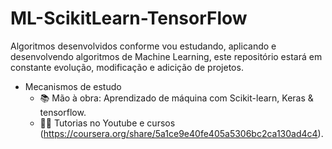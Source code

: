# ML-ScikitLearn-TensorFlow
Algoritmos desenvolvidos conforme vou estudando, aplicando e desenvolvendo algoritmos de Machine Learning, este repositório estará em constante evolução, modificação e adicição de projetos.
- Mecanismos de estudo
  - 📚 Mão à obra: Aprendizado de máquina com Scikit-learn, Keras & tensorflow.
  - 👩‍💻 Tutorias no Youtube e cursos (https://coursera.org/share/5a1ce9e40fe405a5306bc2ca130ad4c4).
